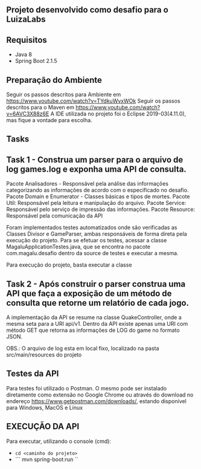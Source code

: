 ## Projeto desenvolvido como desafio para o LuizaLabs

## Requisitos
- Java 8
- Spring Boot 2.1.5

## Preparação do Ambiente
Seguir os passos descritos para Ambiente em https://www.youtube.com/watch?v=TYdkuWvxWOk
Seguir os passos descritos para o Maven em https://www.youtube.com/watch?v=6AVC3X88z6E
A IDE utilizada no projeto foi o Eclipse 2019-03(4.11.0), mas fique a vontade para escolha.

## Tasks
## Task 1 - Construa um parser para o arquivo de log games.log e exponha uma API de consulta.

Pacote Analisadores - Responsável pela análise das informações categorizando as informações de acordo com o especificado no desafio.
Pacote Domain e Enumerator - Classes básicas e tipos de mortes.
Pacote Util: Responsável pela leitura e manipulação do arquivo.
Pacote Service: Responsável pelo serviço de impressão das informações.
Pacote Resource: Responsável pela comunicação da API

Foram implementados testes automatizados onde são verificadas as Classes Divisor e GameParser, ambas responsáveis de forma direta pela execução do projeto.
Para se efetuar os testes, acessar a classe MagaluApplicationTestes.java, que se encontra no pacote com.magalu.desafio dentro da source de testes e executar a mesma.

Para execução do projeto, basta executar a classe 

## Task 2 - Após construir o parser construa uma API que faça a exposição de um método de consulta que retorne um relatório de cada jogo.
A implementação da API se resume na classe QuakeController, onde a mesma seta para a URI api/v1.
Dentro da API existe apenas uma URI com método GET que retorna as informações de LOG do game no formato JSON.


OBS.: O arquivo de log esta em local fixo, localizado na pasta src/main/resources do projeto


## Testes da API
Para testes foi utilizado o Postman.
O mesmo pode ser instalado diretamente como extensão no Google Chrome ou através do download no endereço https://www.getpostman.com/downloads/, estando disponível para Windows, MacOS e Linux


## EXECUÇÃO DA API
Para executar, utilizando o console (cmd):  
- ``` cd <caminho do projeto> ```
- ``` mvn spring-boot:run ``